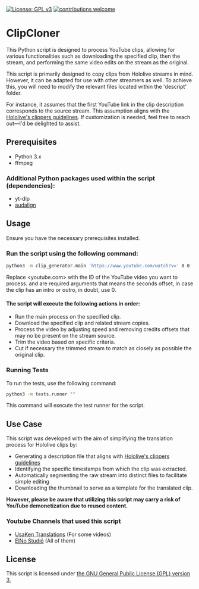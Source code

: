[![License: GPL v3](https://img.shields.io/badge/License-GPLv3-blue.svg)](https://www.gnu.org/licenses/gpl-3.0)
[![contributions welcome](https://img.shields.io/badge/contributions-welcome-brightgreen.svg?style=flat)](https://github.com/dwyl/esta/issues)
# ClipCloner
This Python script is designed to process YouTube clips, allowing for various functionalities such as downloading the specified clip, then the stream, and performing the same video edits on the stream as the original.

This script is primarily designed to copy clips from Hololive streams in mind. However, it can be adapted for use with other streamers as well. To achieve this, you will need to modify the relevant files located within the 'descript' folder.

For instance, it assumes that the first YouTube link in the clip description corresponds to the source stream. This assumption aligns with the [Hololive's clippers guidelines](https://hololivepro.com/en/terms/). If customization is needed, feel free to reach out—I'd be delighted to assist.

## Prerequisites
* Python 3.x
* ffmpeg
### Additional Python packages used within the script (dependencies):
* yt-dlp
* [audalign](https://github.com/benfmiller/audalign)

## Usage
Ensure you have the necessary prerequisites installed.

### Run the script using the following command:

```bash
python3 -m clip_generator.main 'https://www.youtube.com/watch?v=' 0 0
```

Replace <youtube.com> with the ID of the YouTube video you want to process.
<arg2> and <arg3> are required arguments that means the seconds offset, in case the clip has an intro or outro, in doubt, use 0.
#### The script will execute the following actions in order:

* Run the main process on the specified clip.
* Download the specified clip and related stream copies.
* Process the video by adjusting speed and removing credits offsets that may no be present on the stream source.
* Trim the video based on specific criteria.
* Cut if necessary the trimmed stream to match as closely as possible the original clip.

### Running Tests
To run the tests, use the following command:
```bash
python3 -m tests.runner ""
```

This command will execute the test runner for the script.

## Use Case
This script was developed with the aim of simplifying the translation process for Hololive clips by:

* Generating a description file that aligns with [Hololive's clippers guidelines](https://hololivepro.com/en/terms/)
* Identifying the specific timestamps from which the clip was extracted.
* Automatically segmenting the raw stream into distinct files to facilitate simple editing
* Downloading the thumbnail to serve as a template for the translated clip.

**However, please be aware that utilizing this script may carry a risk of YouTube demonetization due to reused content.**

### Youtube Channels that used this script
* [UsaKen Translations](https://www.youtube.com/@UsaKenTranslations) (For some videos)
* [ElNo Studió](https://www.youtube.com/@elnostudio8994) (All of them)

## License
This script is licensed under [the GNU General Public License (GPL) version 3.](https://www.gnu.org/licenses/gpl-3.0.html)

